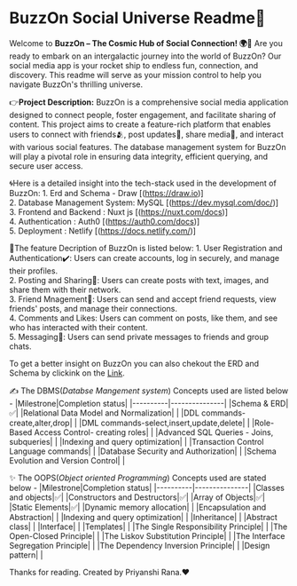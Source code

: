 # BuzzOn Social Universe Readme🤳

Welcome to **BuzzOn – The Cosmic Hub of Social Connection! 🌍🚀**
Are you ready to embark on an intergalactic journey into the world of BuzzOn? Our social media app is your rocket ship to endless fun, connection, and discovery. This readme will serve as your mission control to help you navigate BuzzOn's thrilling universe.

👉**Project Description:** BuzzOn is a comprehensive social media application designed to connect people, foster engagement, and facilitate sharing of content. This project aims to create a feature-rich platform that enables users to connect with friends🫂, post updates💬, share media📸, and interact with various social features. The database management system for BuzzOn will play a pivotal role in ensuring data integrity, efficient querying, and secure user access.

🌀Here is a detailed insight into the tech-stack used in the development of BuzzOn: 1. Erd and Schema - Draw [(https://draw.io)]  
 2. Database Management System: MySQL [(https://dev.mysql.com/doc/)]  
 3. Frontend and Backend : Nuxt js [(https://nuxt.com/docs)]  
 4. Authentication : Auth0 [(https://auth0.com/docs)]  
 5. Deployment : Netlify [(https://docs.netlify.com/)]

🔅The feature Decription of BuzzOn is listed below: 1. User Registration and Authentication✔️: Users can create accounts, log in securely, and manage their profiles.  
 2. Posting and Sharing📲: Users can create posts with text, images, and share them with their network.  
 3. Friend Mnagement🤝: Users can send and accept friend requests, view friends' posts, and manage their connections.  
 4. Comments and Likes: Users can comment on posts, like them, and see who has interacted with their content.  
 5. Messaging📨: Users can send private messages to friends and group chats.

To get a better insight on BuzzOn you can also chekout the ERD and Schema by clickink on the [Link](https://drive.google.com/drive/folders/1xs1TD0SXGNN1-4BmWqNLZYqppsJ13lEJ).

✍️ The DBMS(_Databse Mangement system_) Concepts used are listed below -
|Milestrone|Completion status|
|----------|---------------|
|Schema & ERD|✅|
|Relational Data Model and Normalization| |
|DDL commands- create,alter,drop| |
|DML commands-select,insert,update,delete| |
|Role-Based Access Control- creating roles| |
|Advanced SQL Queries - Joins, subqueries| |
|Indexing and query optimization| |
|Transaction Control Language commands| |
|Database Security and Authorization| |
|Schema Evolution and Version Control| |

✨ The OOPS(_Object oriented Programming_) Concepts used are stated below -
|Milestrone|Completion status|
|----------|---------------|
|Classes and objects|✅|
|Constructors and Destructors|✅|
|Array of Objects|✅|
|Static Elements|✅|
|Dynamic memory allocation| |
|Encapsulation and Abstraction| |
|Indexing and query optimization| |
|Inheritance| |
|Abstract class| |
|Interface| |
|Templates| |
|The Single Responsibility Principle| |
|The Open-Closed Principle| |
|The Liskov Substitution Principle| |
|The Interface Segregation Principle| |
|The Dependency Inversion Principle| |
|Design pattern| |

Thanks for reading. Created by Priyanshi Rana.❤
